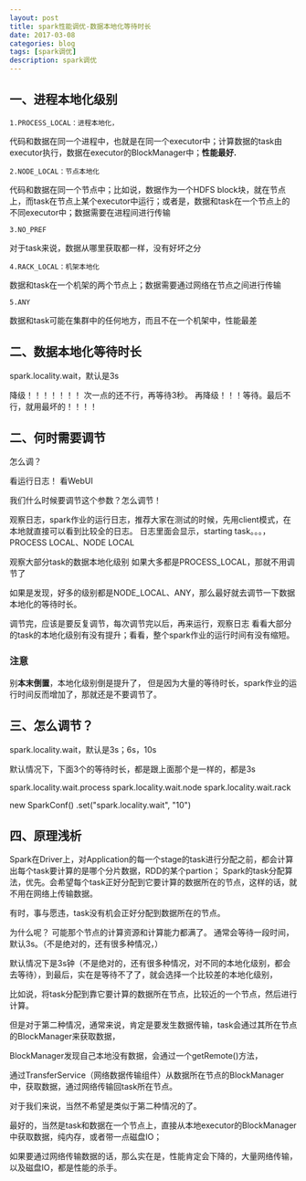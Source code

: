 ```yaml
---
layout: post
title: spark性能调优-数据本地化等待时长
date: 2017-03-08
categories: blog
tags: [spark调优]
description: spark调优
---
```


## 一、进程本地化级别

	1.PROCESS_LOCAL：进程本地化，
	
代码和数据在同一个进程中，也就是在同一个executor中；计算数据的task由executor执行，数据在executor的BlockManager中；**性能最好.**
 
	2.NODE_LOCAL：节点本地化

代码和数据在同一个节点中；比如说，数据作为一个HDFS block块，就在节点上，而task在节点上某个executor中运行；或者是，数据和task在一个节点上的不同executor中；数据需要在进程间进行传输

	3.NO_PREF

对于task来说，数据从哪里获取都一样，没有好坏之分

	4.RACK_LOCAL：机架本地化

数据和task在一个机架的两个节点上；数据需要通过网络在节点之间进行传输

	5.ANY

数据和task可能在集群中的任何地方，而且不在一个机架中，性能最差


## 二、数据本地化等待时长
spark.locality.wait，默认是3s

降级！！！！！！！ 次一点的还不行，再等待3秒。
再降级！！！等待。最后不行，就用最坏的！！！！


## 二、何时需要调节

怎么调？

看运行日志！
看WebUI

我们什么时候要调节这个参数？怎么调节！

观察日志，spark作业的运行日志，推荐大家在测试的时候，先用client模式，在本地就直接可以看到比较全的日志。
日志里面会显示，starting task。。。，PROCESS LOCAL、NODE LOCAL

观察大部分task的数据本地化级别
如果大多都是PROCESS_LOCAL，那就不用调节了

如果是发现，好多的级别都是NODE_LOCAL、ANY，那么最好就去调节一下数据本地化的等待时长。


调节完，应该是要反复调节，每次调节完以后，再来运行，观察日志
看看大部分的task的本地化级别有没有提升；看看，整个spark作业的运行时间有没有缩短。

### 注意

别**本末倒置**，本地化级别倒是提升了，
但是因为大量的等待时长，spark作业的运行时间反而增加了，那就还是不要调节了。

##  三、怎么调节？
spark.locality.wait，默认是3s；6s，10s

默认情况下，下面3个的等待时长，都是跟上面那个是一样的，都是3s

spark.locality.wait.process
spark.locality.wait.node
spark.locality.wait.rack

new SparkConf()
.set("spark.locality.wait", "10")






## 四、原理浅析


Spark在Driver上，对Application的每一个stage的task进行分配之前，都会计算出每个task要计算的是哪个分片数据，RDD的某个partion；
Spark的task分配算法，优先。会希望每个task正好分配到它要计算的数据所在的节点，这样的话，就不用在网络上传输数据。

有时，事与愿违，task没有机会正好分配到数据所在的节点。

为什么呢？ 可能那个节点的计算资源和计算能力都满了。
通常会等待一段时间，默认3s。（不是绝对的，还有很多种情况，）

默认情况下是3s钟（不是绝对的，还有很多种情况，对不同的本地化级别，都会去等待），到最后，实在是等待不了了，就会选择一个比较差的本地化级别，

比如说，将task分配到靠它要计算的数据所在节点，比较近的一个节点，然后进行计算。

但是对于第二种情况，通常来说，肯定是要发生数据传输，task会通过其所在节点的BlockManager来获取数据，

BlockManager发现自己本地没有数据，会通过一个getRemote()方法，

通过TransferService（网络数据传输组件）从数据所在节点的BlockManager中，获取数据，通过网络传输回task所在节点。

对于我们来说，当然不希望是类似于第二种情况的了。

最好的，当然是task和数据在一个节点上，直接从本地executor的BlockManager中获取数据，纯内存，或者带一点磁盘IO；

如果要通过网络传输数据的话，那么实在是，性能肯定会下降的，大量网络传输，以及磁盘IO，都是性能的杀手。


	
